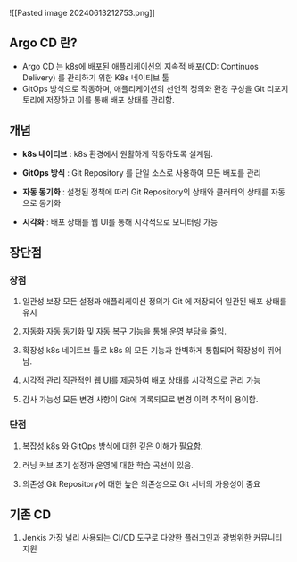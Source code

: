 ![[Pasted image 20240613212753.png]]

## Argo CD 란?

* Argo CD 는 k8s에 배포된 애플리케이션의 지속적 배포(CD: Continuos Delivery) 를 관리하기 위한 K8s 네이티브 툴
* GitOps 방식으로 작동하며, 애플리케이션의 선언적 정의와 환경 구성을 Git 리포지토리에 저장하고 이를 통해 배포 상태를 관리함.


## 개념

* **k8s 네이티브** : k8s 환경에서 원활하게 작동하도록 설계됨.
  
* **GitOps 방식** : Git Repository 를 단일 소스로 사용하여 모든 배포를 관리
  
* **자동 동기화** : 설정된 정책에 따라 Git Repository의 상태와 클러터의 상태를 자동으로 동기화
  
* **시각화** : 배포 상태를 웹 UI를 통해 시각적으로 모니터링 가능


## 장단점
### 장점

1. 일관성 보장
	모든 설정과 애플리케이션 정의가 Git 에 저장되어 일관된 배포 상태를 유지

2. 자동화
	자동 동기화 및 자동 복구 기능을 통해 운영 부담을 줄임.

3. 확장성
	k8s 네이트브 툴로 k8s 의 모든 기능과 완벽하게 통합되어 확장성이 뛰어남.

4. 시각적 관리
	직관적인 웹 UI를 제공하여 배포 상태를 시각적으로 관리 가능

5. 감사 가능성
	모든 변경 사항이 Git에 기록되므로 변경 이력 추적이 용이함.


### 단점

1. 복잡성
	k8s 와 GitOps 방식에 대한 깊은 이해가 필요함.

2. 러닝 커브
	초기 설정과 운영에 대한 학습 곡선이 있음.

3. 의존성
	Git Repository에 대한 높은 의존성으로 Git 서버의 가용성이 중요


## 기존 CD

1. Jenkis
	가장 널리 사용되는 CI/CD 도구로 다양한 플러그인과 광범위한 커뮤니티 지원
